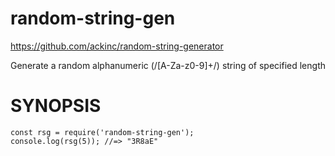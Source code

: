 random-string-gen
==================

https://github.com/ackinc/random-string-generator

Generate a random alphanumeric (/[A-Za-z0-9]+/) string of specified length


SYNOPSIS
========

```
const rsg = require('random-string-gen');
console.log(rsg(5)); //=> "3R8aE"
```
